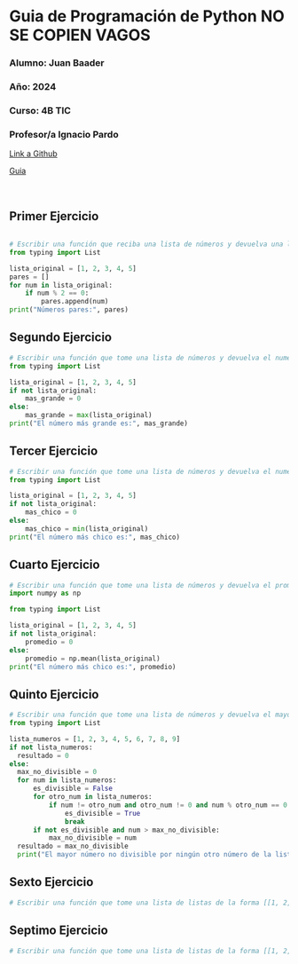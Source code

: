 # Guia  de Programación de Python  NO SE COPIEN VAGOS

### **Alumno:** Juan Baader

### **Año:** 2024

### **Curso:** 4B TIC

### **Profesor/a** Ignacio Pardo

[Link a Github](https://github.com/juanpanpanyz/python)

[Guia]([https://github.com/juanpanpanyz/python](https://github.com/IgnacioPardo/Tecnologias_Exponenciales_2024/tree/main/Ejercicios#ejercicio-1))

<br>

## **Primer Ejercicio**

```python

# Escribir una función que reciba una lista de números y devuelva una lista con los números pares.
from typing import List

lista_original = [1, 2, 3, 4, 5]
pares = []
for num in lista_original:
    if num % 2 == 0:
        pares.append(num)
print("Números pares:", pares)
```

## **Segundo Ejercicio**

```python
# Escribir una función que tome una lista de números y devuelva el numero mas grande. Si la lista está vacía, devolver 0.
from typing import List

lista_original = [1, 2, 3, 4, 5]
if not lista_original:
    mas_grande = 0
else:
    mas_grande = max(lista_original)
print("El número más grande es:", mas_grande)
```

## **Tercer Ejercicio**

```python
# Escribir una función que tome una lista de números y devuelva el numero mas chico. Si la lista está vacía, devolver 0.
from typing import List

lista_original = [1, 2, 3, 4, 5]
if not lista_original:
    mas_chico = 0
else:
    mas_chico = min(lista_original)
print("El número más chico es:", mas_chico)
```

## **Cuarto Ejercicio**

```python
# Escribir una función que tome una lista de números y devuelva el promedio de los números. Si la lista está vacía, devolver 0.
import numpy as np

from typing import List

lista_original = [1, 2, 3, 4, 5]
if not lista_original:
    promedio = 0
else:
    promedio = np.mean(lista_original)
print("El número más chico es:", promedio)
```

## **Quinto Ejercicio**

```python
# Escribir una función que tome una lista de números y devuelva el mayor número que no sea divisible por ningún otro número de la lista. Si la lista está vacía, devolver 0.
from typing import List

lista_numeros = [1, 2, 3, 4, 5, 6, 7, 8, 9]
if not lista_numeros:
  resultado = 0
else:
  max_no_divisible = 0
  for num in lista_numeros:
      es_divisible = False
      for otro_num in lista_numeros:
          if num != otro_num and otro_num != 0 and num % otro_num == 0:
              es_divisible = True
              break
      if not es_divisible and num > max_no_divisible:
          max_no_divisible = num
  resultado = max_no_divisible
  print("El mayor número no divisible por ningún otro número de la lista es:", resultado)
```

## **Sexto Ejercicio**

```python
# Escribir una función que tome una lista de listas de la forma [[1, 2, 3], [4, 5, 6], [7, 8, 9]] y devuelva una lista con los números de todas las listas: [1, 2, 3, 4, 5, 6, 7, 8, 9]. Si la lista está vacía, devolver una lista vacía. Bonus: Resolver con una comprensión de listas.
```

## **Septimo Ejercicio**

```python
# Escribir una función que tome una lista de listas de la forma [[1, 2, 3], [4, 5, 6], [7, 8, 9]] y devuelva una lista con el mayor numero de cada sublista: [3, 6, 9]. Bonus: Resolver con una comprensión de listas.
```
